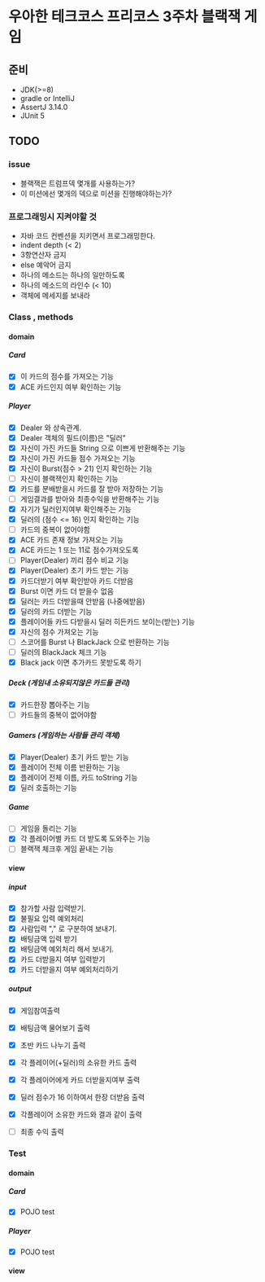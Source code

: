 # 우아한 테크코스 프리코스 3주차 블랙잭 게임

## 준비

- JDK(>=8)
- gradle or IntelliJ
- AssertJ 3.14.0
- JUnit 5

## TODO

### issue

- 블랙잭은 트럼프덱 몇개를 사용하는가?
- 이 미션에선 몇개의 덱으로 미션을 진행해야하는가?

### 프로그래밍시 지켜야할 것

- 자바 코드 컨벤션을 지키면서 프로그래밍한다.
- indent depth (< 2)
- 3항연산자 금지
- else 예악어 금지
- 하나의 메소드는 하나의 일만하도록
- 하나의 메소드의 라인수 (< 10)
- 객체에 메세지를 보내라

### Class , methods

#### domain

##### Card

- [x] 이 카드의 점수를 가져오는 기능
- [x] ACE 카드인지 여부 확인하는 기능

##### Player

- [x] Dealer 와 상속관계.
- [x] Dealer 객체의 필드(이름)은 "딜러"
- [x] 자신이 가진 카드들 String 으로 이쁘게 반환해주는 기능
- [x] 자신이 가진 카드들 점수 가져오는 기능
- [x] 자신이 Burst(점수 > 21) 인지 확인하는 기능
- [ ] 자신이 블랙잭인지 확인하는 기능
- [x] 카드를 분배받을시 카드를 잘 받아 저장하는 기능
- [ ] 게임결과를 받아와 최종수익을 반환해주는 기능
- [x] 자기가 딜러인지여부 확인해주는 기능
- [x] 딜러의 (점수 <= 16) 인지 확인하는 기능
- [ ] 카드의 중복이 없어야함
- [x] ACE 카드 존재 정보 가져오는 기능
- [x] ACE 카드는 1 또는 11로 점수가져오도록
- [ ] Player(Dealer) 끼리 점수 비교 기능
- [x] Player(Dealer) 초기 카드 받는 기능
- [x] 카드더받기 여부 확인받아 카드 더받음
- [x] Burst 이면 카드 더 받을수 없음
- [x] 딜러는 카드 더받을때 안받음 (나중에받음)
- [x] 딜러의 카드 더받는 기능
- [x] 플레이어들 카드 다받을시 딜러 히든카드 보이는(받는) 기능
- [x] 자신의 점수 가져오는 기능
- [ ] 스코어를 Burst 나 BlackJack 으로 반환하는 기능
- [ ] 딜러의 BlackJack 체크 기능
- [x] Black jack 이면 추가카드 못받도록 하기

##### Deck (게임내 소유되지않은 카드들 관리)

- [x] 카드한장 뽑아주는 기능
- [ ] 카드들의 중복이 없어야함

##### Gamers (게임하는 사람들 관리 객체)

- [x] Player(Dealer) 초기 카드 받는 기능
- [x] 플레이어 전체 이름 반환하는 기능
- [x] 플레이어 전체 이름, 카드 toString 기능
- [x] 딜러 호출하는 기능

##### Game

- [ ] 게임을 돌리는 기능
- [x] 각 플레이어별 카드 더 받도록 도와주는 기능
- [ ] 블랙잭 체크후 게임 끝내는 기능

#### view

##### input

- [x] 참가할 사람 입력받기.
- [x] 불필요 입력 예외처리
- [x] 사람입력 "," 로 구분하여 보내기.
- [x] 배팅금액 입력 받기
- [x] 배팅금액 예외처리 해서 보내기.
- [x] 카드 더받을지 여부 입력받기
- [x] 카드 더받을지 여부 예외처리하기

##### output

- [x] 게임참여출력
- [x] 배팅금액 물어보기 출력
- [x] 초반 카드 나누기 출력
- [x] 각 플레이어(+딜러)의 소유한 카드 출력
- [x] 각 플레이어에게 카드 더받을지여부 출력
- [x] 딜러 점수가 16 이하여서 한장 더받음 출력
- [x] 각플레이어 소유한 카드와 결과 같이 출력
- [ ] 최종 수익 출력


### Test

#### domain

##### Card

- [x] POJO test

##### Player

- [x] POJO test

#### view